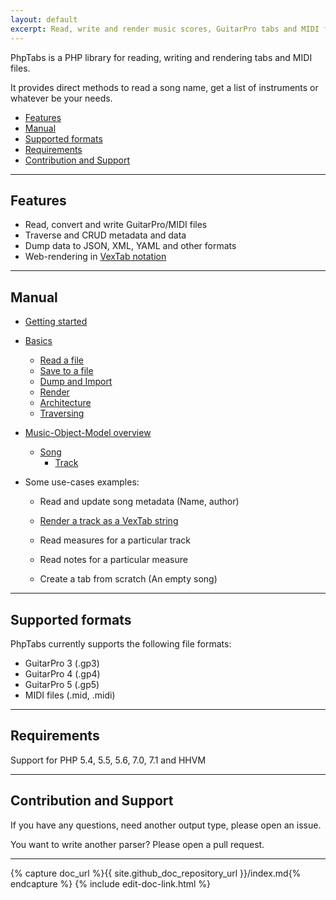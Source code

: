 ```yaml
---
layout: default
excerpt: Read, write and render music scores, GuitarPro tabs and MIDI files.
---
```


PhpTabs is a PHP library for reading, writing and rendering tabs and MIDI files.

It provides direct methods to read a song name, get a list of instruments or whatever be your needs.

- [Features](#features)
- [Manual](#manual)
- [Supported formats](#supported-formats)
- [Requirements](#requirements)
- [Contribution and Support](#contribution-and-support)

------------------------------------------------------------------------

## Features

- Read, convert and write GuitarPro/MIDI files
- Traverse and CRUD metadata and data
- Dump data to JSON, XML, YAML and other formats
- Web-rendering in [VexTab notation](render-as-vextab.html)

------------------------------------------------------------------------

## Manual

- [Getting started](/getting-started.html)

- [Basics](basics.html)
  - [Read a file](basics.html#read-from-a-file)
  - [Save to a file](basics.html#save-to-a-file)
  - [Dump and Import](basics.html#dump-and-import)
  - [Render](basics.html#render)
  - [Architecture](basics.html#architecture)
  - [Traversing](basics.html#traversing)


- [Music-Object-Model overview](phptabs.html)
  - [Song](music-song.html)
    - [Track](music-track.html)

- Some use-cases examples:

  - Read and update song metadata (Name, author)

  - [Render a track as a VexTab string](/render-as-vextab.html)

  - Read measures for a particular track

  - Read notes for a particular measure

  - Create a tab from scratch (An empty song)

------------------------------------------------------------------------

## Supported formats

PhpTabs currently supports the following file formats:

- GuitarPro 3 (.gp3)
- GuitarPro 4 (.gp4)
- GuitarPro 5 (.gp5)
- MIDI files (.mid, .midi)

------------------------------------------------------------------------

## Requirements

Support for PHP 5.4, 5.5, 5.6, 7.0, 7.1 and HHVM

------------------------------------------------------------------------

## Contribution and Support

If you have any questions, need another output type, please open an issue.

You want to write another parser? Please open a pull request.

------------------------------------------------------------------------

{% capture doc_url %}{{ site.github_doc_repository_url }}/index.md{% endcapture %}
{% include edit-doc-link.html %}
